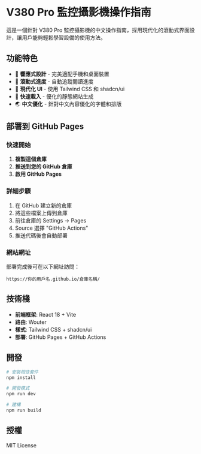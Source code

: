 # V380 Pro 監控攝影機操作指南

這是一個針對 V380 Pro 監控攝影機的中文操作指南，採用現代化的滾動式界面設計，讓用戶能夠輕鬆學習設備的使用方法。

## 功能特色

- 📱 **響應式設計** - 完美適配手機和桌面裝置
- 🎯 **滾動式進度** - 自動追蹤閱讀進度
- 🎨 **現代化 UI** - 使用 Tailwind CSS 和 shadcn/ui
- 🚀 **快速載入** - 優化的靜態網站生成
- 🌏 **中文優化** - 針對中文內容優化的字體和排版

## 部署到 GitHub Pages

### 快速開始

1. **複製這個倉庫**
2. **推送到您的 GitHub 倉庫**
3. **啟用 GitHub Pages**

### 詳細步驟

1. 在 GitHub 建立新的倉庫
2. 將這些檔案上傳到倉庫
3. 前往倉庫的 Settings → Pages
4. Source 選擇 "GitHub Actions"
5. 推送代碼後會自動部署

### 網站網址

部署完成後可在以下網址訪問：
```
https://你的用戶名.github.io/倉庫名稱/
```

## 技術棧

- **前端框架**: React 18 + Vite
- **路由**: Wouter
- **樣式**: Tailwind CSS + shadcn/ui
- **部署**: GitHub Pages + GitHub Actions

## 開發

```bash
# 安裝相依套件
npm install

# 開發模式
npm run dev

# 建構
npm run build
```

## 授權

MIT License